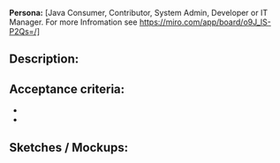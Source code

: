 **Persona:** [Java Consumer, Contributor, System Admin, Developer or IT Manager. For more Infromation see https://miro.com/app/board/o9J_lS-P2Qs=/]

## Description:


## Acceptance criteria:
- 
- 

## Sketches / Mockups:
